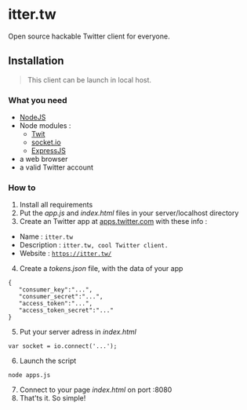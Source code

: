 # itter.tw
Open source hackable Twitter client for everyone.

## Installation
>This client can be launch in local host. 

### What you need
* [NodeJS](https://nodejs.org/)
* Node modules :
  - [Twit](https://www.npmjs.com/package/twit)
  - [socket.io](https://socket.io/)
  - [ExpressJS](https://expressjs.com/)
* a web browser
* a valid Twitter account

### How to
1. Install all requirements
2. Put the _app.js_ and _index.html_ files in your server/localhost directory
3. Create an Twitter app at [apps.twitter.com](https://apps.twitter.com/app/new) with these info :
  * Name : <code>itter.tw</code>
  * Description : <code>itter.tw, cool Twitter client.</code>
  * Website : <code>https://itter.tw/</code>
4. Create a _tokens.json_ file, with the data of your app

 ```
 {
    "consumer_key":"...",
    "consumer_secret":"...",
    "access_token":"...",
    "access_token_secret":"..."
 }
 ```
 
5. Put your server adress in _index.html_

 ```
 var socket = io.connect('...');
 ```
 
6. Launch the script

 ```
 node apps.js
 ```
 
7. Connect to your page _index.html_ on port :8080
8. That'ts it. So simple!
